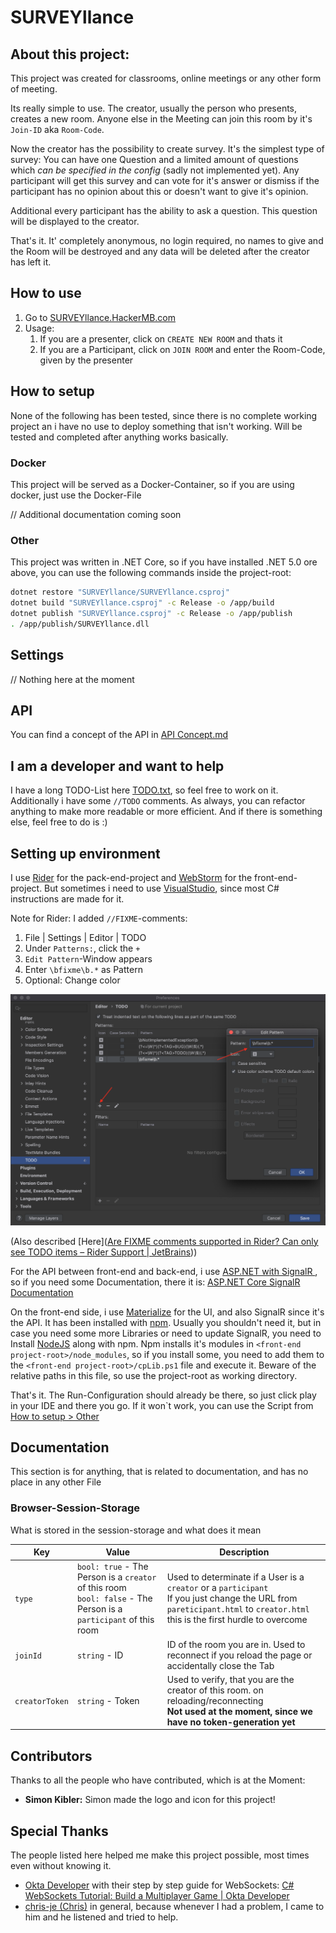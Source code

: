 # SURVEYllance

## About this project:

This project was created for classrooms, online meetings or any other form of meeting.

Its really simple to use. The creator, usually the person who presents, creates a new room. Anyone else in the Meeting can join this room by it's `Join-ID` aka `Room-Code`.

Now the creator has the possibility to create survey. It's the simplest type of survey: You can have one Question and a limited amount of questions which *can be specified in the config* (sadly not implemented yet). Any participant will get this survey and can vote for it's answer or dismiss if the participant has no opinion about this or doesn't want to give it's opinion.

Additional every participant has the ability to ask a question. This question will be displayed to the creator.

That's it. It' completely anonymous, no login required, no names to give and the Room will be destroyed and any data will be deleted after the creator has left it.



## How to use

1. Go to [SURVEYllance.HackerMB.com](https://SURVEYllance.hackermb.com/)
2. Usage:
   1. If you are a presenter, click on  `CREATE NEW ROOM` and thats it
   2. If you are a Participant, click on `JOIN ROOM` and enter the Room-Code, given by the presenter



## How to setup

None of the following has been tested, since there is no complete working project an i have no use to deploy something that isn't working. Will be tested and completed after anything works basically.

### Docker

This project will be served as a Docker-Container, so if you are using docker, just use the Docker-File

// Additional documentation coming soon

### Other

This project was written in .NET Core, so if you have installed .NET 5.0 ore above, you can use the following commands inside the project-root: 

```bash
dotnet restore "SURVEYllance/SURVEYllance.csproj"
dotnet build "SURVEYllance.csproj" -c Release -o /app/build
dotnet publish "SURVEYllance.csproj" -c Release -o /app/publish
. /app/publish/SURVEYllance.dll
```

## Settings

// Nothing here at the moment

## API

You can find a concept of the API in [API Concept.md](./SURVEYllance/API%20Concept.md)

## I am a developer and want to help

I have a long TODO-List here [TODO.txt](./SURVEYllance/TODO.txt), so feel free to work on it. Additionally i have some `//TODO` comments. As always, you can refactor anything to make more readable or more efficient. And if there is something else, feel free to do is :)

## Setting up environment

I use [Rider](https://www.jetbrains.com/rider/) for the pack-end-project and [WebStorm](https://www.jetbrains.com/webstorm/) for the front-end-project. But sometimes i need to use [VisualStudio](https://visualstudio.microsoft.com/), since most C# instructions are made for it.

Note for Rider: I added `//FIXME`-comments:

1. File | Settings | Editor | TODO
2. Under `Patterns:`, click the `+`
3. `Edit Pattern`-Window appears
4. Enter `\bfixme\b.*` as Pattern
5. Optional: Change color

![fixme-settings](Images/fixme-settings.png)

(Also described [Here]([Are FIXME comments supported in Rider? Can only see TODO items – Rider Support | JetBrains](https://rider-support.jetbrains.com/hc/en-us/community/posts/360009890900-Are-FIXME-comments-supported-in-Rider-Can-only-see-TODO-items)))

For the API between front-end and back-end, i use [ASP.NET with SignalR ](https://dotnet.microsoft.com/apps/aspnet/signalr), so if you need some Documentation, there it is: [ASP.NET Core SignalR Documentation](https://docs.microsoft.com/de-de/aspnet/core/signalr/introduction)

On the front-end side, i use [Materialize](https://materializecss.com/) for the UI, and also SignalR since it's the API. It has been installed with [npm](https://www.npmjs.com/). Usually you shouldn't need it, but in case you need some more Libraries or need to update SignalR, you need to Install [NodeJS](https://nodejs.org/) along with npm. Npm installs it's modules in `<front-end project-root>/node_modules`, so if you install some, you need to add them to the `<front-end project-root>/cpLib.ps1` file and execute it. Beware of the relative paths in this file, so use the project-root as working directory.

That's it. The Run-Configuration should already be there, so just click play in your IDE and there you go. If it won`t work, you can use the Script from [How to setup > Other](#Other)

## Documentation

This section is for anything, that is related to documentation, and has no place in any other File

### Browser-Session-Storage

What is stored in the session-storage and what does it mean

| Key            | Value                                                        | Description                                                  |
| -------------- | ------------------------------------------------------------ | ------------------------------------------------------------ |
| `type`         | `bool: true` - The Person is a `creator` of this room<br />`bool: false` - The Person is a `participant` of this room | Used to determinate if a User is a `creator` or a `participant`<br />If you just change the URL from `pareticipant.html` to `creator.html` this is the first hurdle to overcome |
| `joinId`       | `string` - ID                                                | ID of the room you are in. Used to reconnect if you reload the page or accidentally close the Tab |
| `creatorToken` | `string` - Token                                             | Used to verify, that you are the creator of this room. on reloading/reconnecting<br />**Not used at the moment, since we have no token-generation yet** |

 ## Contributors

Thanks to all the people who have contributed, which is at the Moment:

- **Simon Kibler:** Simon made the logo and icon for this project!

## Special Thanks

The people listed here helped me make this project possible, most times even without knowing it.

- [Okta Developer](https://github.com/oktadev) with their step by step guide for WebSockets: [C# WebSockets Tutorial: Build a Multiplayer Game | Okta Developer](https://developer.okta.com/blog/2019/11/21/csharp-websockets-tutorial)
- [chris-je (Chris)](https://github.com/chris-je) in general, because whenever I had a problem, I came to him and he listened and tried to help.
